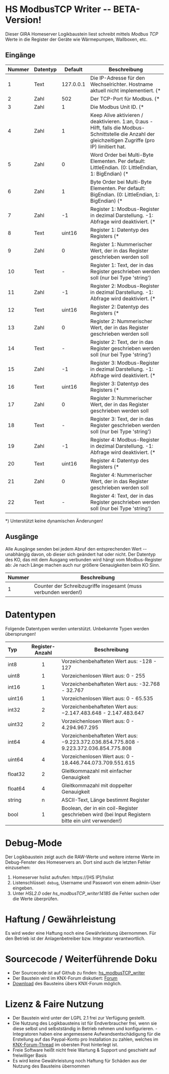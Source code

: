 # HS ModbusTCP Writer -- BETA-Version!

Dieser GIRA Homeserver Logikbaustein liest schreibt mittels *Modbus TCP* Werte in die Register der Geräte wie Wärmepumpen, Wallboxen, etc.

## Eingänge

| Nummer | Datentyp | Default | Beschreibung |
| ------ | -------- | ------- | ------------ |
|  1 | Text | 127.0.0.1 | Die IP-Adresse für den Wechselrichter. Hostname aktuell nicht implementiert. (* |
|  2 | Zahl | 502 | Der TCP-Port für Modbus. (* |
|  3 | Zahl | 1 | Die Modbus Unit ID. (* |
|  4 | Zahl | 1 | Keep Alive aktivieren / deaktivieren. 1:an, 0:aus - Hilft, falls die Modbus-Schnittstelle die Anzahl der gleichzeitigen Zugriffe (pro IP) limitiert hat.
|  5 | Zahl | 0 | Word Order bei Multi-Byte Elementen. Per default: LittleEndian. (0: LittleEndian, 1: BigEndian) (* | 
|  6 | Zahl | 1 | Byte Order bei Multi-Byte Elementen. Per default: BigEndian. (0: LittleEndian, 1: BigEndian) (* | 
|  7 | Zahl | -1 | Register 1: Modbus-Register in dezimal Darstellung. -1: Abfrage wird deaktiviert. (* | 
|  8 | Text | uint16 | Register 1: Datentyp des Registers (* |
|  9 | Zahl | 0 | Register 1: Nummerischer Wert, der in das Register geschrieben werden soll |
| 10 | Text | - | Register 1: Text, der in das Register geschrieben werden soll (nur bei Type 'string') |
| 11 | Zahl | -1 | Register 2: Modbus-Register in dezimal Darstellung. -1: Abfrage wird deaktiviert. (* | 
| 12 | Text | uint16 | Register 2: Datentyp des Registers (* |
| 13 | Zahl | 0 | Register 2: Nummerischer Wert, der in das Register geschrieben werden soll |
| 14 | Text | - | Register 2: Text, der in das Register geschrieben werden soll (nur bei Type 'string') |
| 15 | Zahl | -1 | Register 3: Modbus-Register in dezimal Darstellung. -1: Abfrage wird deaktiviert. (* | 
| 16 | Text | uint16 | Register 3: Datentyp des Registers (* |
| 17 | Zahl | 0 | Register 3: Nummerischer Wert, der in das Register geschrieben werden soll |
| 18 | Text | - | Register 3: Text, der in das Register geschrieben werden soll (nur bei Type 'string') |
| 19 | Zahl | -1 | Register 4: Modbus-Register in dezimal Darstellung. -1: Abfrage wird deaktiviert. (* | 
| 20 | Text | uint16 | Register 4: Datentyp des Registers (* |
| 21 | Zahl | 0 | Register 4: Nummerischer Wert, der in das Register geschrieben werden soll |
| 22 | Text | - | Register 4: Text, der in das Register geschrieben werden soll (nur bei Type 'string') |

*) Unterstützt keine dynamischen Änderungen!

## Ausgänge

Alle Ausgänge senden bei jedem Abruf den entsprechenden Wert -- unabhängig davon, ob dieser sich geändert hat oder nicht.
Der Datentyp des KO, das mit dem Ausgang verbunden wird hängt vom Modbus-Register ab: Je nach Länge machen auch nur größere Genauigkeiten beim KO Sinn.

| Nummer | Beschreibung |
| ------ |  ------------- |
|  1 | Counter der Schreibzugriffe insgesamt (muss verbunden werden!) |

# Datentypen

Folgende Datentypen werden unterstützt. Unbekannte Typen werden übersprungen!

| Typ     | Register-Anzahl | Beschreibung                                                                                       |
|:--------|:---------------:|----------------------------------------------------------------------------------------------------|
| int8    |        1        | Vorzeichenbehafteten Wert aus: -128 - 127                                                          |
| uint8   |        1        | Vorzeichenlosen Wert aus: 0 - 255                                                                  |
| int16   |        1        | Vorzeichenbehafteten Wert aus: -32.768 - 32.767                                                    |
| uint16  |        1        | Vorzeichenlosen Wert aus: 0 - 65.535                                                               |
| int32   |        2        | Vorzeichenbehafteten Wert aus: −2.147.483.648 - 2.147.483.647                                      |
| uint32  |        2        | Vorzeichenlosen Wert aus: 0 - 4.294.967.295                                                        |
| int64   |        4        | Vorzeichenbehafteten Wert aus: −9.223.372.036.854.775.808 - 9.223.372.036.854.775.808              |
| uint64  |        4        | Vorzeichenlosen Wert aus: 0 - 18.446.744.073.709.551.615                                           |
| float32 |        2        | Gleitkommazahl mit einfacher Genauigkeit                                                           |
| float64 |        4        | Gleitkommazahl mit doppelter Genauigkeit                                                           |
| string  |        n        | ASCII-Text, Länge bestimmt Register                                                                |
| bool    |        1        | Boolean, der in ein coil-Register geschrieben wird (bei Input Registern bitte ein uint verwenden!) |

# Debug-Mode

Der Logikbaustein zeigt auch die RAW-Werte und weitere interne Werte im Debug-Fenster des Homeservers an. Dort sind auch die letzten Fehler einzusehen:

1. Homeserver hslist aufrufen: https://[HS IP]/hslist
2. Listenschlüssel: `debug`, Username und Passwort von einem admin-User eingeben.
3. Unter *HSL2.0* oder *hs_modbusTCP_writer14185* die Fehler suchen oder die Werte überprüfen.

# Haftung / Gewährleistung

Es wird weder eine Haftung noch eine Gewährleistung übernommen. Für den Betrieb ist der Anlagenbetreiber bzw. Integrator verantwortlich.

# Sourcecode / Weiterführende Doku

* Der Sourcecode ist auf Github zu finden: [hs_modbusTCP_writer](https://github.com/SvenBunge/hs_modbusTCP_writer)
* Der Baustein wird im KNX-Forum diskutiert: [Forum](https://knx-user-forum.de/forum/öffentlicher-bereich/knx-eib-forum/1681325-lbs-schreiben-von-registern-mittels-modbus-tcp)
* [Download](https://service.knx-user-forum.de/?comm=download&id=14185) des Bausteins übers KNX-Forum möglich.
# Lizenz & Faire Nutzung

* Der Baustein wird unter der LGPL 2.1 frei zur Verfügung gestellt.
* Die Nutzung des Logikbausteins ist für Endverbraucher frei, wenn sie diese selbst und selbstständig in Betrieb nehmen und konfigurieren. - Integratoren haben eine angemessene Aufwandsentschädigung für die Erstellung auf das Paypal-Konto pro Installation zu zahlen, welches im [KNX-Forum-Thread](https://knx-user-forum.de/forum/%C3%B6ffentlicher-bereich/knx-eib-forum/1657957-lbs-abfrage-von-modbus-tcp-via-homeserver) im obersten Post hinterlegt ist.
* Freie Software heißt nicht freie Wartung & Support und geschieht auf freiwilliger Basis
* Es wird keine Gewährleistung noch Haftung für Schäden aus der Nutzung des Bausteins übernommen